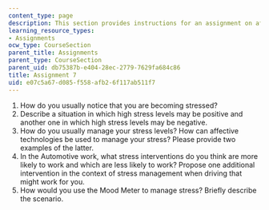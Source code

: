 ```yaml
---
content_type: page
description: This section provides instructions for an assignment on affective computing.
learning_resource_types:
- Assignments
ocw_type: CourseSection
parent_title: Assignments
parent_type: CourseSection
parent_uid: db75387b-e404-28ec-2779-7629fa684c86
title: Assignment 7
uid: e07c5a67-d085-f558-afb2-6f117ab511f7
---
```


1.  How do you usually notice that you are becoming stressed?
2.  Describe a situation in which high stress levels may be positive and another one in which high stress levels may be negative.
3.  How do you usually manage your stress levels? How can affective technologies be used to manage your stress? Please provide two examples of the latter.
4.  In the Automotive work, what stress interventions do you think are more likely to work and which are less likely to work? Propose one additional intervention in the context of stress management when driving that might work for you.
5.  How would you use the Mood Meter to manage stress? Briefly describe the scenario.